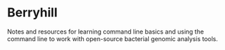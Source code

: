 # Berryhill

Notes and resources for learning command line basics and using the command line to work with open-source bacterial genomic analysis tools.
